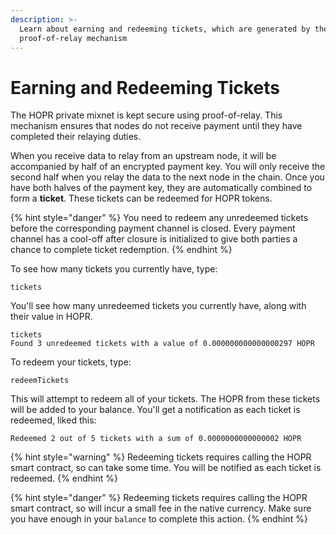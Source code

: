 ```yaml
---
description: >-
  Learn about earning and redeeming tickets, which are generated by the HOPR
  proof-of-relay mechanism
---
```


# Earning and Redeeming Tickets

The HOPR private mixnet is kept secure using proof-of-relay. This mechanism ensures that nodes do not receive payment until they have completed their relaying duties.

When you receive data to relay from an upstream node, it will be accompanied by half of an encrypted payment key. You will only receive the second half when you relay the data to the next node in the chain. Once you have both halves of the payment key, they are automatically combined to form a **ticket**. These tickets can be redeemed for HOPR tokens.

{% hint style="danger" %}
You need to redeem any unredeemed tickets before the corresponding payment channel is closed. Every payment channel has a cool-off after closure is initialized to give both parties a chance to complete ticket redemption.
{% endhint %}

To see how many tickets you currently have, type:

```text
tickets
```

You'll see how many unredeemed tickets you currently have, along with their value in HOPR.

```text
tickets
Found 3 unredeemed tickets with a value of 0.000000000000000297 HOPR
```

To redeem your tickets, type:

```text
redeemTickets
```

This will attempt to redeem all of your tickets. The HOPR from these tickets will be added to your balance. You'll get a notification as each ticket is redeemed, liked this:

```text
Redeemed 2 out of 5 tickets with a sum of 0.0000000000000002 HOPR

```

{% hint style="warning" %}
Redeeming tickets requires calling the HOPR smart contract, so can take some time. You will be notified as each ticket is redeemed.
{% endhint %}

{% hint style="danger" %}
Redeeming tickets requires calling the HOPR smart contract, so will incur a small fee in the native currency. Make sure you have enough in your `balance` to complete this action.
{% endhint %}
